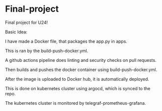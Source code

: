 
# Final-project

Final project for U24!

Basic Idea:

I have made a Docker file, that packages the app.py in apps.

This is ran by the build-push-docker.yml.

A github actions pipeline does linting and security checks on pull requests.

Then builds and pushes the docker container using build-push-docker.yml.

After the image is uploaded to Docker hub, it is automatically deployed.

This is done on kubernetes cluster using argocd, which is synced to the repo.

The kubernetes cluster is monitored by telegraf-prometheus-grafana.

